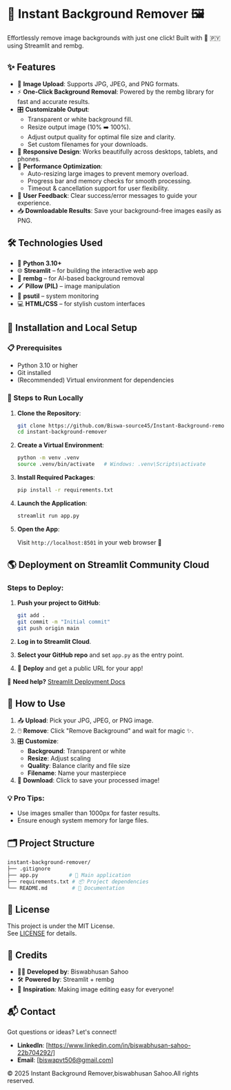 
# 🎨 Instant Background Remover 🖼️

Effortlessly remove image backgrounds with just one click! Built with 🐍 🇵🇾  using Streamlit and rembg.

## ✨ Features

- 📸 **Image Upload**: Supports JPG, JPEG, and PNG formats.
- ⚡ **One-Click Background Removal**: Powered by the rembg library for fast and accurate results.
- 🎛️ **Customizable Output**:
  - Transparent or white background fill.
  - Resize output image (10% ➡️ 100%).
  - Adjust output quality for optimal file size and clarity.
  - Set custom filenames for your downloads.
- 📱 **Responsive Design**: Works beautifully across desktops, tablets, and phones.
- 🚀 **Performance Optimization**:
  - Auto-resizing large images to prevent memory overload.
  - Progress bar and memory checks for smooth processing.
  - Timeout & cancellation support for user flexibility.
- 🎯 **User Feedback**: Clear success/error messages to guide your experience.
- 📥 **Downloadable Results**: Save your background-free images easily as PNG.

## 🛠️ Technologies Used

- 🐍 **Python 3.10+**
- 🌐 **Streamlit** – for building the interactive web app
- 🎨 **rembg** – for AI-based background removal
- 🖌️ **Pillow (PIL)** – image manipulation
- 🧠 **psutil** – system monitoring
- 💻 **HTML/CSS** – for stylish custom interfaces

## 🚀 Installation and Local Setup

### 📋 Prerequisites

- Python 3.10 or higher
- Git installed
- (Recommended) Virtual environment for dependencies

### 🧩 Steps to Run Locally

1. **Clone the Repository**:

   ```bash
   git clone https://github.com/Biswa-source45/Instant-Background-remover.git
   cd instant-background-remover
   ```

2. **Create a Virtual Environment**:

   ```bash
   python -m venv .venv
   source .venv/bin/activate   # Windows: .venv\Scripts\activate
   ```

3. **Install Required Packages**:

   ```bash
   pip install -r requirements.txt
   ```

4. **Launch the Application**:

   ```bash
   streamlit run app.py
   ```

5. **Open the App**:

   Visit `http://localhost:8501` in your web browser 🚀

## 🌎 Deployment on Streamlit Community Cloud

### Steps to Deploy:

1. **Push your project to GitHub**:

   ```bash
   git add .
   git commit -m "Initial commit"
   git push origin main
   ```

2. **Log in to Streamlit Cloud**.

3. **Select your GitHub repo** and set `app.py` as the entry point.

4. 🚀 **Deploy** and get a public URL for your app!

🔗 **Need help?** [Streamlit Deployment Docs](https://docs.streamlit.io/streamlit-community-cloud/get-started)

## 🎯 How to Use

1. 📤 **Upload**: Pick your JPG, JPEG, or PNG image.
2. 🖱️ **Remove**: Click "Remove Background" and wait for magic ✨.
3. 🎛️ **Customize**:
   - **Background**: Transparent or white
   - **Resize**: Adjust scaling
   - **Quality**: Balance clarity and file size
   - **Filename**: Name your masterpiece
4. 💾 **Download**: Click to save your processed image!

### 💡 Pro Tips:

- Use images smaller than 1000px for faster results.
- Ensure enough system memory for large files.

## 🗂️ Project Structure

```bash
instant-background-remover/
├── .gitignore
├── app.py          # 🚀 Main application
├── requirements.txt # 📦 Project dependencies
└── README.md        # 📖 Documentation
```

## 📜 License

This project is under the MIT License.  
See [LICENSE](LICENSE) for details.

## 👏 Credits

- 👨‍💻 **Developed by**: Biswabhusan Sahoo
- 🛠️ **Powered by**: Streamlit + rembg
- 🌟 **Inspiration**: Making image editing easy for everyone!

## 📬 Contact

Got questions or ideas? Let's connect!

- **LinkedIn**: [https://www.linkedin.com/in/biswabhusan-sahoo-22b704292/]
- **Email**: [biswapvt506@gmail.com]

© 2025 Instant Background Remover,biswabhusan Sahoo.All rights reserved.
